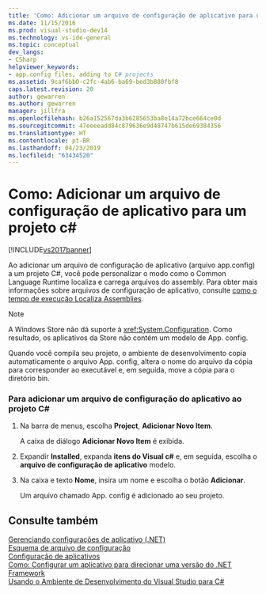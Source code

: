 ```yaml
---
title: 'Como: Adicionar um arquivo de configuração de aplicativo para um projeto c# | Microsoft Docs'
ms.date: 11/15/2016
ms.prod: visual-studio-dev14
ms.technology: vs-ide-general
ms.topic: conceptual
dev_langs:
- CSharp
helpviewer_keywords:
- app.config files, adding to C# projects
ms.assetid: 9caf6bb0-c2fc-4ab6-ba69-bed3b880fbf8
caps.latest.revision: 20
author: gewarren
ms.author: gewarren
manager: jillfra
ms.openlocfilehash: b26a152567da3b6285653ba8e14a72bce664ce0d
ms.sourcegitcommit: 47eeeeadd84c879636e9d48747b615de69384356
ms.translationtype: HT
ms.contentlocale: pt-BR
ms.lasthandoff: 04/23/2019
ms.locfileid: "63434520"
---
```

# <a name="how-to-add-an-application-configuration-file-to-a-c-project"></a>Como: Adicionar um arquivo de configuração de aplicativo para um projeto c#
[!INCLUDE[vs2017banner](../includes/vs2017banner.md)]

Ao adicionar um arquivo de configuração de aplicativo (arquivo app.config) a um projeto C#, você pode personalizar o modo como o Common Language Runtime localiza e carrega arquivos do assembly. Para obter mais informações sobre arquivos de configuração de aplicativo, consulte [como o tempo de execução Localiza Assemblies](http://msdn.microsoft.com/library/772ac6f4-64d2-4cfb-92fd-58096dcd6c34).  
  
> [!NOTE]
> A Windows Store não dá suporte à <xref:System.Configuration>. Como resultado, os aplicativos da Store não contém um modelo de App. config.  
  
 Quando você compila seu projeto, o ambiente de desenvolvimento copia automaticamente o arquivo App. config, altera o nome do arquivo da cópia para corresponder ao executável e, em seguida, move a cópia para o diretório bin.  
  
### <a name="to-add-an-application-configuration-file-to-your-c-project"></a>Para adicionar um arquivo de configuração do aplicativo ao projeto C#  
  
1. Na barra de menus, escolha **Project**, **Adicionar Novo Item**.  
  
     A caixa de diálogo **Adicionar Novo Item** é exibida.  
  
2. Expandir **Installed**, expanda **itens do Visual c#** e, em seguida, escolha o **arquivo de configuração de aplicativo** modelo.  
  
3. Na caixa e texto **Nome**, insira um nome e escolha o botão **Adicionar**.  
  
     Um arquivo chamado App. config é adicionado ao seu projeto.  
  
## <a name="see-also"></a>Consulte também  
 [Gerenciando configurações de aplicativo (.NET)](../ide/managing-application-settings-dotnet.md)   
 [Esquema de arquivo de configuração](http://msdn.microsoft.com/library/69003d39-dc8a-460c-a6be-e6d93e690b38)   
 [Configuração de aplicativos](http://msdn.microsoft.com/library/86bd26d3-737e-4484-9782-19b17f34cd1f)   
 [Como: Configurar um aplicativo para direcionar uma versão do .NET Framework](http://msdn.microsoft.com/5247b307-89ca-417b-8dd0-e8f9bd2f4717)   
 [Usando o Ambiente de Desenvolvimento do Visual Studio para C#](../csharp-ide/using-the-visual-studio-development-environment-for-csharp.md)